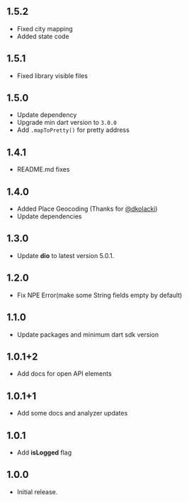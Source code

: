 ## 1.5.2
* Fixed city mapping
* Added state code

## 1.5.1
* Fixed library visible files

## 1.5.0
* Update dependency
* Upgrade min dart version to `3.0.0`
* Add `.mapToPretty()` for pretty address

## 1.4.1

* README.md fixes

## 1.4.0

* Added Place Geocoding (Thanks for [@dkolacki](https://github.com/dkolacki))
* Update dependencies

## 1.3.0

* Update **dio** to latest version 5.0.1.

## 1.2.0

* Fix NPE Error(make some String fields empty by default)

## 1.1.0

* Update packages and minimum dart sdk version

## 1.0.1+2

* Add docs for open API elements

## 1.0.1+1

* Add some docs and analyzer updates

## 1.0.1

* Add **isLogged** flag

## 1.0.0

* Initial release.
